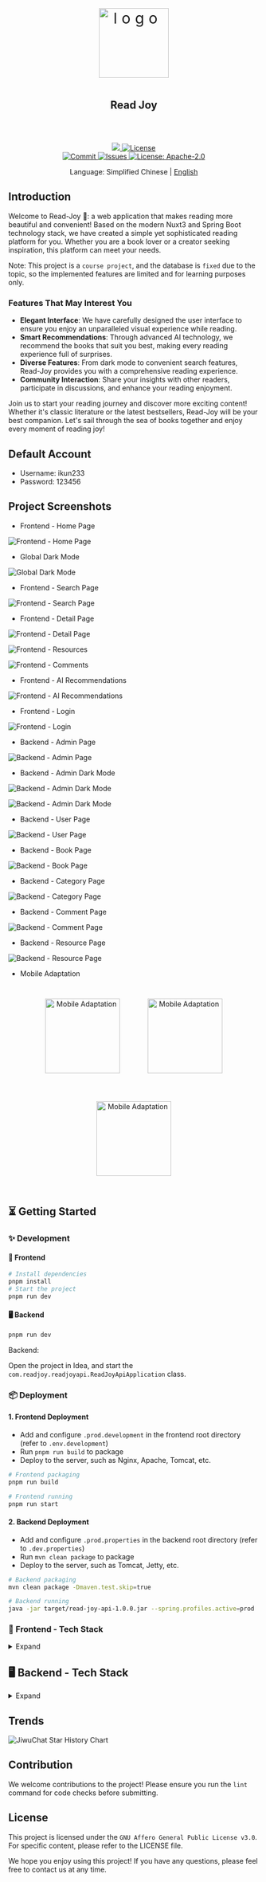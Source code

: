 <div align=center>
 <div align=center margin="10em" style="margin:4em 0 0 0;font-size: 30px;letter-spacing:0.3em;">
<img src="./.doc/img/logo.png" width="140px" height="140px" alt="logo" align=center />
 </div>
 <h2 align=center style="margin: 2em 0; padding-bottom:1em;">Read Joy</h2>

<div>
      <a href="https://github.com/Kiwi233333/read-joy" target="_blank">
        <img class="disabled-img-view" src="https://img.shields.io/badge/Github-Project%20Address-blueviolet.svg?style=plastic">
      </a>
      <a href="https://github.com/Kiwi233333/read-joy/stargazers" target="_blank">
        <img class="disabled-img-view" alt="License"
          src="https://img.shields.io/github/stars/Kiwi233333/read-joy.svg?style=social">
      </a>
    </div>
    <div>
      <a href="https://github.com/Kiwi233333/read-joy/commits" target="_blank">
        <img class="disabled-img-view" alt="Commit"
          src="https://img.shields.io/github/commit-activity/m/Kiwi233333/read-joy">
      </a>
      <a href="https://github.com/Kiwi233333/read-joy/issues" target="_blank">
        <img class="disabled-img-view" alt="Issues" src="https://img.shields.io/github/issues/Kiwi233333/read-joy">
      </a>
      <a href="https://github.com/Kiwi233333/read-joy/blob/master/LICENSE" target="_blank">
        <img class="disabled-img-view" alt="License: Apache-2.0"
          src="https://img.shields.io/badge/License-Apache--2.0-blue.svg">
      </a>
    </div>

Language: Simplified Chinese | [English](./README.en.md)
</div>

## Introduction

Welcome to Read-Joy 🎉: a web application that makes reading more beautiful and convenient! Based on the modern Nuxt3 and Spring Boot technology stack, we have created a simple yet sophisticated reading platform for you. Whether you are a book lover or a creator seeking inspiration, this platform can meet your needs.

Note: This project is a `course project`, and the database is `fixed` due to the topic, so the implemented features are limited and for learning purposes only.

### Features That May Interest You

- **Elegant Interface**: We have carefully designed the user interface to ensure you enjoy an unparalleled visual experience while reading.
- **Smart Recommendations**: Through advanced AI technology, we recommend the books that suit you best, making every reading experience full of surprises.
- **Diverse Features**: From dark mode to convenient search features, Read-Joy provides you with a comprehensive reading experience.
- **Community Interaction**: Share your insights with other readers, participate in discussions, and enhance your reading enjoyment.

Join us to start your reading journey and discover more exciting content! Whether it's classic literature or the latest bestsellers, Read-Joy will be your best companion. Let's sail through the sea of books together and enjoy every moment of reading joy!

## Default Account

- Username: ikun233
- Password: 123456

## Project Screenshots

- Frontend - Home Page

![Frontend - Home Page](./.doc/img/front/home.png)

- Global Dark Mode

![Global Dark Mode](./.doc/img/front/dark.png)

- Frontend - Search Page

![Frontend - Search Page](./.doc/img/front/search.png)

- Frontend - Detail Page

![Frontend - Detail Page](./.doc/img/front/detail.png)

![Frontend - Resources](./.doc/img/front/res.png)

![Frontend - Comments](./.doc/img/front/comment.png)

- Frontend - AI Recommendations

![Frontend - AI Recommendations](./.doc/img/front/ai.png)

- Frontend - Login

![Frontend - Login](./.doc/img/front/login.png)

- Backend - Admin Page

![Backend - Admin Page](./.doc/img/back/home.png)

- Backend - Admin Dark Mode

![Backend - Admin Dark Mode](./.doc/img/back/home-dark.png)

![Backend - Admin Dark Mode](./.doc/img/back/home-dark-2.png)

- Backend - User Page

![Backend - User Page](./.doc/img/back/user.png)

- Backend - Book Page

![Backend - Book Page](./.doc/img/back/book.png)

- Backend - Category Page

![Backend - Category Page](./.doc/img/back/category.png)

- Backend - Comment Page

![Backend - Comment Page](./.doc/img/back/comment.png)

- Backend - Resource Page

![Backend - Resource Page](./.doc/img/back/res.png)

- Mobile Adaptation

<div align=center style="margin:1em; display:flex;flex-wrap:wrap;justify-content:center;">
 <img src="./.doc/img/front/phone1.png" width = "150" style="display:inline-block;margin: 2em;" alt="Mobile Adaptation" align=center />

 <img src="./.doc/img/front/phone2.png" width = "150" style="display:inline-block;margin: 2em;" alt="Mobile Adaptation" align=center />

 <img src="./.doc/img/front/phone-dark.png" width = "150" style="display:inline-block;margin: 2em;" alt="Mobile Adaptation" align=center />

</div>

## ⏳ Getting Started

### ✨ Development

#### 🎨 Frontend

```sh
# Install dependencies
pnpm install
# Start the project
pnpm run dev
```

#### 🖥 Backend

```sh
pnpm run dev
```

Backend:

Open the project in Idea, and start the `com.readjoy.readjoyapi.ReadJoyApiApplication` class.

### 📦 Deployment

#### 1. Frontend Deployment
  - Add and configure `.prod.development` in the frontend root directory (refer to `.env.development`)
  - Run `pnpm run build` to package
  - Deploy to the server, such as Nginx, Apache, Tomcat, etc.

```sh
# Frontend packaging
pnpm run build

# Frontend running
pnpm run start
```

#### 2. Backend Deployment
  - Add and configure `.prod.properties` in the backend root directory (refer to `.dev.properties`)
  - Run `mvn clean package` to package
  - Deploy to the server, such as Tomcat, Jetty, etc.

```sh
# Backend packaging
mvn clean package -Dmaven.test.skip=true

# Backend running
java -jar target/read-joy-api-1.0.0.jar --spring.profiles.active=prod
```

### 🔧 Frontend - Tech Stack

<details>
<summary>Expand</summary>

| Category      | Technology/Component | Version     |
| ------------ | ------------------ | ----------- |
| Package Manager | pnpm             | 9.14.4      |
| Framework     | Nuxt3            | ^3.14.1592  |
| UI Library    | Element Plus      | ^2.9.1      |
|               | Radix Vue         | ^1.9.11     |
|               | Element Plus Icons | >=0.2.6     |
| State Management | Pinia            | ^2.3.0      |
|               | Pinia Persisted State | ^4.2.0   |
| Build Tools   | Vite             | ^6.0.2      |
|               | Webpack          | ^5          |
| Static Site Generation | Nuxi             | -           |
| Server-Side Rendering | Nitro            | -           |
| CSS Framework | Tailwind CSS      | ^3.4.17     |
|               | Tailwind Merge    | ^2.5.5      |
|               | Tailwind CSS Animate | ^1.0.7    |
| TypeScript    | TypeScript       | 5.7.2       |
| ESLint Config  | @antfu/eslint-config | ^3.12.0    |
|               | @nuxt/eslint      | ^0.7.4      |
|               | @unocss/eslint-config | ^0.65.2   |
| Code Quality  | ESLint           | ^9.17.0     |
|               | Consola          | ^3.2.3      |
| Animation     | @formkit/auto-animate | 0.8.2     |
| Charts        | ECharts          | ^5.5.1      |
| Date Handling | Dayjs            | ^1.11.13    |
| Markdown Editor | MD-Editor V3    | ^5.1.1      |
| Internationalization | -                | -           |
| PWA           | @vite-pwa/nuxt   | ^0.10.6     |
| Vue Plugins   | @vueuse/nuxt     | ^12.2.0     |
| Version Control Hooks | Husky            | -           |
| Code Submission Standards | lint-staged      | -            |

</details>

## 🖥 Backend - Tech Stack

<details>
<summary>Expand</summary>

| Type         | Library                                      | Version    | Functional Description                |
|-------------|----------------------------------------------|-----------|--------------------------------------|
| **Main Framework** | **Spring Boot**                           | **3.3.5** | **Spring Boot core dependency**         |
|              | spring-boot-starter-web                     |           | Provides Web application support       |
|              | spring-boot-starter-validation              |           | Provides data validation capabilities  |
| **Database & ORM** | **MyBatis Plus**                         | **3.5.9** | **Enhanced MyBatis functionality**     |
|              | mybatis-plus-spring-boot3-starter           |           |                                      |
|              | mybatis-plus-jsqlparser                    |           | MyBatis Plus integrated JSqlParser for pagination and more |
|              | mybatis-plus-join-boot-starter             | 1.5.2     | Provides MyBatis Plus Join multi-table query support |
|              | **MySQL**                                   |           | **MySQL database driver**              |
|              | mysql-connector-j                           | 8.0.29    |                                      |
| **Caching**   | **Redis**                                   | **3.3.5** | **Provides Redis caching support**     |
|              | spring-boot-starter-data-redis              |           | Used for interface rate limiting, data caching, etc. |
| **Security**  | **JWT**                                     | **4.2.1** | **Provides JWT authentication support**|
|              | java-jwt                                    |           | User authentication and authorization    |
|              |
 **mica-xss**                                | **2.7.6** | **Prevents XSS attacks**              |
| **Utility Libraries** | **Hutool**                           | **5.8.25** | **A Java utility library providing various utility classes** |
|              | hutool-all                                  |           |                                      |
|              | **Lombok**                                  | **1.18.24**| **A tool to simplify Java object encapsulation** |
|              | lombok                                      |           |                                      |
| **API Documentation** | **Swagger**                       | **4.4.0** | **Provides Swagger 3 API documentation support** |
|              | knife4j-openapi3-jakarta-spring-boot-starter|           |                                      |
| **Logging**   | **Log4j2**                                  | **2.17.0**| **Provides logging support**           |

</details>

## Trends

![JiwuChat Star History Chart](https://api.star-history.com/svg?repos=KiWi233333/read-joy&type=Date)

## Contribution

We welcome contributions to the project! Please ensure you run the `lint` command for code checks before submitting.

## License

This project is licensed under the `GNU Affero General Public License v3.0`. For specific content, please refer to the LICENSE file.

We hope you enjoy using this project! If you have any questions, please feel free to contact us at any time.
